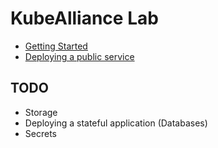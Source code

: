 # KubeAlliance Lab

-   [Getting Started](./getting-started.md)
-   [Deploying a public service](./deploying-a-public-service.md)

## TODO

-   Storage
-   Deploying a stateful application (Databases)
-   Secrets
